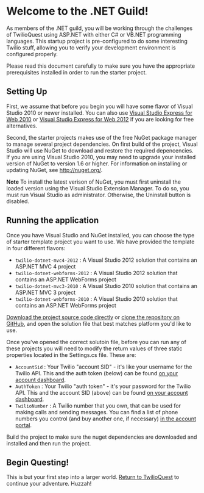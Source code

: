 # Welcome to the .NET Guild!

As members of the .NET guild, you will be working through the challenges of TwilioQuest using ASP.NET with either C# or VB.NET programming languages.  This startup project is pre-configured to do some interesting Twilio stuff, allowing you to verify your development environment is configured properly.  

Please read this document carefully to make sure you have the appropriate prerequisites installed in order to run the starter project.

## Setting Up

First, we assume that before you begin you will have some flavor of Visual Studio 2010 or newer installed.  You can also use [Visual Studio Express for Web 2010](http://www.microsoft.com/visualstudio/eng/downloads#d-2010-express) or [Visual Studio Express for Web 2012](http://www.microsoft.com/visualstudio/eng/downloads#d-2012-express) if you are looking for free alternatives.

Second, the starter projects makes use of the free NuGet package manager to manage several project dependencies.  On first build of the project, Visual Studio will use NuGet to download and restore the required depencencies.  If you are using Visual Studio 2010, you may need to upgrade your installed version of NuGet to version 1.6 or higher.  For information on installing or updating NuGet, see http://nuget.org/.

**Note**
To install the latest verison of NuGet, you must first uninstall the loaded version using the Visual Studio Extension Manager. To do so, you must run Visual Studio as administrator. Otherwise, the Uninstall button is disabled.

## Running the application

Once you have Visual Studio and NuGet installed, you can choose the type of starter template project you want to use.  We have provided the template in four different flavors:

* `twilio-dotnet-mvc4-2012` : A Visual Studio 2012 solution that contains an ASP.NET MVC 4 project
* `twilio-dotnet-webforms-2012` : A Visual Studio 2012 solution that contains an ASP.NET WebForms project
* `twilio-dotnet-mvc3-2010` : A Visual Studio 2010 solution that contains an ASP.NET MVC 3 project
* `twilio-dotnet-webforms-2010` : A Visual Studio 2010 solution that contains an ASP.NET WebForms project

[Download the project source code directly](https://github.com/twilio/starter-ditnet/archive/master.zip) or [clone the repository on GitHub](https://github.com/twilio/starter-dotnet), and open the solution file that best matches platform you'd like to use.

Once you've opened the correct solutoin file, before you can run any of these projects you will need to modify the return values of three static properties located in the Settings.cs file.  These are:

* `AccountSid` : Your Twilio "account SID" - it's like your username for the Twilio API.  This and the auth token (below) can be found [on your account dashboard](https://www.twilio.com/user/account).
* `AuthToken` : Your Twilio "auth token" - it's your password for the Twilio API.  This and the account SID (above) can be found [on your account dashboard](https://www.twilio.com/user/account).
* `TwilioNumber` : A Twilio number that you own, that can be used for making calls and sending messages.  You can find a list of phone numbers you control (and buy another one, if necessary) [in the account portal](https://www.twilio.com/user/account/phone-numbers/incoming).

Build the project to make sure the nuget dependencies are downloaded and installed and then run the project.

## Begin Questing!
This is but your first step into a larger world.  [Return to TwilioQuest](http://quest.twilio.com) to continue your adventure.  Huzzah!
